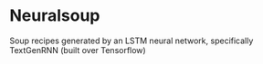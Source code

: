 # Neuralsoup
Soup recipes generated by an LSTM neural network, specifically TextGenRNN (built over Tensorflow)
